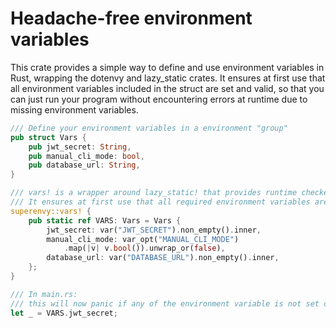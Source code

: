 # Headache-free environment variables

This crate provides a simple way to define and use environment variables in Rust, wrapping the dotenvy and lazy_static crates. It ensures at first use that all environment variables included in the struct are set and valid, so that you can just run your program without encountering errors at runtime due to missing environment variables.

```rs
/// Define your environment variables in a environment "group"
pub struct Vars {
    pub jwt_secret: String,
    pub manual_cli_mode: bool,
    pub database_url: String,
}

/// vars! is a wrapper around lazy_static! that provides runtime checked variables that are set once, used across the application.
/// It ensures at first use that all required environment variables are set and valid.
superenvy::vars! {
    pub static ref VARS: Vars = Vars {
        jwt_secret: var("JWT_SECRET").non_empty().inner,
        manual_cli_mode: var_opt("MANUAL_CLI_MODE")
            .map(|v| v.bool()).unwrap_or(false),
        database_url: var("DATABASE_URL").non_empty().inner,
    };
}

/// In main.rs:
/// this will now panic if any of the environment variable is not set or empty, we can now be sure that our application will not crash due to missing environment variables.
let _ = VARS.jwt_secret;
```
